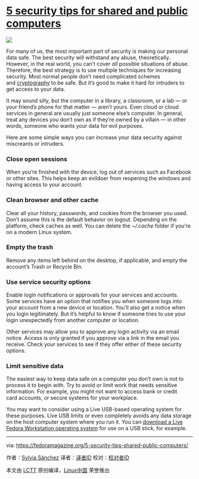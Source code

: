 [5 security tips for shared and public computers][1]
=============================================


 ![](https://cdn.fedoramagazine.org/wp-content/uploads/2016/09/securitytips-945x400.png) 

For many of us, the most important part of security is making our personal data safe. The best security will withstand any abuse, theoretically. However, in the real world, you can’t cover _all_ possible situations of abuse. Therefore, the best strategy is to use multiple techniques for increasing security. Most normal people don’t need complicated schemes and [cryptography][2] to be safe. But it’s good to make it hard for intruders to get access to your data.

It may sound silly, but the computer in a library, a classroom, or a lab — or your friend’s phone for that matter — aren’t yours. Even cloud or cloud services in general are usually just someone else’s computer. In general, treat any devices you don’t own as if they’re owned by a villain — in other words, someone who wants your data for evil purposes.

Here are some simple ways you can increase your data security against miscreants or intruders.

### Close open sessions

When you’re finished with the device, log out of services such as Facebook or other sites. This helps keep an evildoer from reopening the windows and having access to your account.

### Clean browser and other cache

Clear all your history, passwords, and cookies from the browser you used. Don’t assume this is the default behavior on logout. Depending on the platform, check caches as well. You can delete the _~/.cache_ folder if you’re on a modern Linux system.

### Empty the trash

Remove any items left behind on the desktop, if applicable, and empty the account’s Trash or Recycle Bin.

### Use service security options

Enable login notifications or approvals for your services and accounts. Some services have an option that notifies you when someone logs into your account from a new device or location. You’ll also get a notice when you login legitimately. But it’s helpful to know if someone tries to use your login unexpectedly from another computer or location.

Other services may allow you to approve any login activity via an email notice. Access is only granted if you approve via a link in the email you receive. Check your services to see if they offer either of these security options.

### Limit sensitive data

The easiest way to keep data safe on a computer you don’t own is not to process it to begin with. Try to avoid or limit work that needs sensitive information. For example, you might not want to access bank or credit card accounts, or secure systems for your workplace.

You may want to consider using a Live USB-based operating system for these purposes. Live USB limits or even completely avoids any data storage on the host computer system where you run it. You can [download a Live Fedora Workstation operating system][3] for use on a USB stick, for example.

--------------------------------------------------------------------------------

via: https://fedoramagazine.org/5-security-tips-shared-public-computers/

作者：[Sylvia Sánchez][a]
译者：[译者ID](https://github.com/译者ID)
校对：[校对者ID](https://github.com/校对者ID)

本文由 [LCTT](https://github.com/LCTT/TranslateProject) 原创编译，[Linux中国](https://linux.cn/) 荣誉推出

[a]:http://lailah.id.fedoraproject.org/
[1]:https://fedoramagazine.org/5-security-tips-shared-public-computers/
[2]:https://en.wikipedia.org/wiki/Cryptography
[3]:https://getfedora.org/workstation/download/
